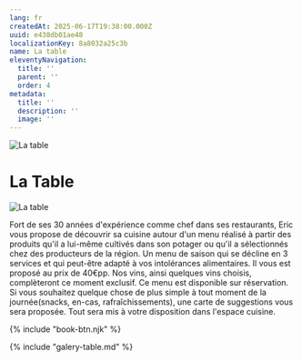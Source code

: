 ```yaml
---
lang: fr
createdAt: 2025-06-17T19:38:00.000Z
uuid: e438db01ae48
localizationKey: 8a8032a25c3b
name: La table
eleventyNavigation:
  title: ''
  parent: ''
  order: 4
metadata:
  title: ''
  description: ''
  image: ''
---
```

![La table](/_images/Main-pates-ombre.webp)

# La Table

![La table](/_images/photo-table.webp)

Fort de ses 30 années d'expérience comme chef dans ses restaurants, Eric vous propose de découvrir sa cuisine autour d'un menu réalisé à partir des produits qu'il a lui-même cultivés dans son potager ou qu'il a sélectionnés chez des producteurs de la région. Un menu de saison qui se décline en 3 services et qui peut-être adapté à vos intolérances alimentaires. Il vous est proposé au prix de 40€pp. Nos vins, ainsi quelques vins choisis, complèteront ce moment exclusif.
Ce menu est disponible sur réservation.
Si vous souhaitez quelque chose de plus simple à tout moment de la journée(snacks, en-cas, rafraîchissements), une carte de suggestions vous sera proposée. Tout sera mis à votre disposition dans l'espace cuisine.

{% include "book-btn.njk" %}

{% include "galery-table.md" %}
